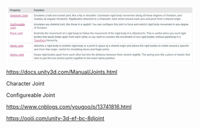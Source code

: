 ![image-20211110140918539](Joint.assets/image-20211110140918539.png)

https://docs.unity3d.com/Manual/Joints.html





Character Joint

Configureable Joint

https://www.cnblogs.com/yougoo/p/13741816.html

https://ooiii.com/unity-3d-ef-bc-8djoint